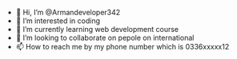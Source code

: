 - 👋 Hi, I’m @Armandeveloper342
- 👀 I’m interested in coding
- 🌱 I’m currently learning web development course
- 💞️ I’m looking to collaborate on pepole on international
- 📫 How to reach me by my phone number which is 0336xxxxx12

<!---
Armandeveloper342/Armandeveloper342 is a ✨ special ✨ repository because its `README.md` (this file) appears on your GitHub profile.
You can click the Preview link to take a look at your changes.
--->
